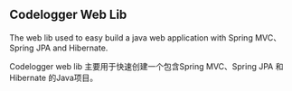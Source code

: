 ## **Codelogger Web Lib** ##

The web lib used to easy build a java web application with Spring MVC、Spring JPA and Hibernate.

Codelogger web lib 主要用于快速创建一个包含Spring MVC、Spring JPA 和 Hibernate 的Java项目。
